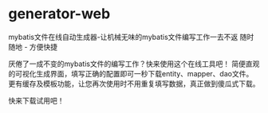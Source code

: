 # generator-web

mybatis文件在线自动生成器-让机械无味的mybatis文件编写工作一去不返
随时随地 - 方便快捷

厌倦了一成不变的mybatis文件的编写工作？快来使用这个在线工具吧！
简便直观的可视化生成界面，填写正确的配置即可一秒下载entity、mapper、dao文件。更有缓存及模板功能，让您再次使用时不用重复填写数据，真正做到傻瓜式下载。

快来下载试用吧！
